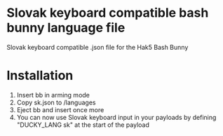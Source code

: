 # Slovak keyboard compatible bash bunny language file
Slovak keyboard compatible .json file for the Hak5 Bash Bunny

# Installation
1. Insert bb in arming mode
2. Copy sk.json to /languages
3. Eject bb and insert once more
4. You can now use Slovak keyboard input in your payloads by defining "DUCKY_LANG sk" at the start of the payload 
